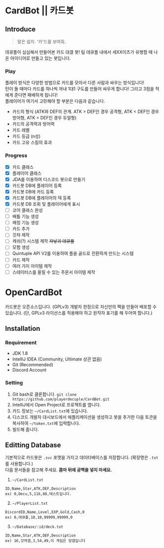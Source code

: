 # CardBot || 카드봇

## Introduce
> 말은 쉽지. '카'드를 보여줘.

데큐플이 심심해서 만들어본 카드 대결 봇! 팀 데큐플 내에서 세XX이츠가 유행할 때 나온 아이디어로 만들고 있는 봇입니다.

### Play
플레이 방식은 다양한 방법으로 카드를 모아서 다른 사람과 싸우는 방식입니다!  
턴이 돌 때마다 카드를 하나씩 꺼내 1대1 구도를 만들어 싸우게 합니다! 그리고 3점을 적에게 준다면 패배하게 됩니다!  
플레이어가 여기서 고민해야 할 부분은 다음과 같습니다.
 * 카드의 형식 (ATK와 DEF의 관계. ATK > DEF인 경우 공격형, ATK < DEF인 경우 방어형, ATK = DEF인 경우 듀얼형)
 * 카드의 공격력과 방어력
 * 카드 레벨
 * 카드 등급 (n성)
 * 카드 고유 스킬의 효과

### Progress
 - [x] 카드 클래스
 - [x] 플레이어 클래스
 - [x] JDA를 이용하여 디스코드 봇으로 만들기
 - [x] 카드봇 DB에 플레이어 등록
 - [x] 카드봇 DB에 카드 등록
 - [x] 카드봇 DB에 플레이어의 덱 등록
 - [x] 카드봇 DB 조회 및 플레이어에게 표시
 - [ ] 코어 클래스 완성
 - [ ] 배틀 기능 생성
 - [ ] 매칭 기능 생성
 - [ ] 카드 추가
 - [ ] 갓챠 제작
 - [ ] 캐쉬(?) 시스템 제작 ~~자낳괴 데큐플~~
 - [ ] 모험 생성
 - [ ] Quintuple API V2를 이용하여 플을 골드로 전환하게 만드는 시스템
 - [ ] 카드 제작
 - [ ] 여러 가지 아이템 제작
 - [ ] 스테이터스를 올릴 수 있는 주문서 아이템 제작
 
# OpenCardBot
카드봇은 오픈소스입니다. (GPLv3) 개발자 한정으로 자신만의 팩을 만들어 배포할 수 있습니다. (단, GPLv3 라이선스를 적용해야 하고 원작자 표기를 해 두어여 합니다.)

## Installation

### Requirement
 * JDK 1.8
 * IntelliJ IDEA (Community, Ultimate 상관 없음)
 * Git (Recommended)
 * Discord Account
 
### Setting
1. Git bash로 클론합니다.
```git clone https://github.com/playerdecuple/CardBot.git```
2. IntelliJ에서 Open Project로 프로젝트를 엽니다.
3. 카드 정보는 `~/CardList.txt`에 있습니다.
4. 디스코드 개발자 대시보드에서 애플리케이션을 생성하고 봇을 추가한 다음 토큰을 복사하여 `~/token.txt`에 입력합니다.
5. 빌드해 줍니다.

## Editting Database
기본적으로 카드봇은 `.svc` 포맷을 가지고 데이터베이스를 저장합니다. (확장명은 `.txt`를 사용합니다.)  
다음 문서들을 참고해 주세요. **콤마 뒤에 공백을 넣지 마세요.**

1. `~/CardList.txt`
```
ID,Name,Star,ATK,DEF,Description
ex) 0,Decu,5,116,88,테스트입니다.
```

2. `~/PlayerList.txt`
```
DiscordID,Name,Level,EXP,Gold,Cash,0
ex) 0,데큐플,10,10,99999,99999,0
```

3. `~/Database/:id/deck.txt`
```
ID,Name,Star,ATK,DEF,Description
ex) 16,갓챠겜,3,54,49,이 게임은 망겜입니다
```
